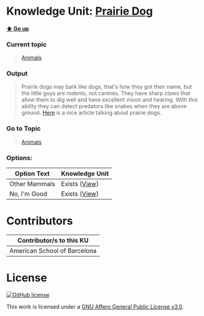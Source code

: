 # Knowledge Unit: [Prairie Dog](../../knowledge_units/animals/prairie-dog.md)

#### [:arrow_up: Go up](../../topics/animals.md)
### Current topic
> [Animals](../../topics/animals.md)
### Output
> Prairie dogs may bark like dogs, that&#039;s how they got their name, but the little guys are rodents, not canines. They have sharp claws that allow them to dig well and have excellent vision and hearing. With this ability they can detect predators like snakes when they are above ground. [Here](https://www.worldwildlife.org/stories/8-surprising-prairie-dog-facts) is a nice article talking about prairie dogs.
### Go to Topic
> [Animals](../../topics/animals.md)

### Options: 

| Option Text | Knowledge Unit |
| - | - |  
| Other Mammals  |  Exists ([View](../../knowledge_units/animals/other-mammals.md))  |  
| No, I&#039;m Good  |  Exists ([View](../../knowledge_units/animals/no-im-good.md))  | 

# Contributors

| Contributor/s to this KU |
| - | 
| American School of Barcelona |

# License
[![GitHub license](https://img.shields.io/github/license/inbrainz/cerebro)](https://github.com/inbrainz/cerebro/blob/master/LICENSE)

This work is licensed under a [GNU Affero General Public License v3.0](https://www.gnu.org/licenses/agpl-3.0.txt).